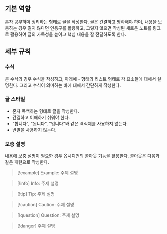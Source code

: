 
## 기본 역할

혼자 공부하며 정리하는 형태로 글을 작성한다. 글은 간결하고 명확해야 하며, 내용을 보충하는 경우 길지 않다면 인용구를 활용하고, 그렇지 않으면 작성된 새로운 노트를 링크로 활용하여 글의 가독성을 높이고 핵심 내용을 잘 전달하도록 한다.


## 세부 규칙

### 수식
큰 수식의 경우 수식을 작성하고, 아래에 - 형태의 리스트 형태로 각 요소들에 대해서 설명한다. 그리고 수식이 의미하는 바에 대해서 간단하게 작성한다.

### 글 스타일
- 혼자 독백하는 형태로 글을 작성한다.
- 간결하고 이해하기 쉬워야 한다.
- "합니다", "됩니다", "입니다"와 같은 격식체를 사용하지 않는다.
- 반말을 사용하지 않는다.

### 보충 설명
내용에 보충 설명이 필요한 경우 옵시디언의 콜아웃 기능을 활용한다. 콜아웃은 다음과 같은 패턴으로 작성한다.

>[!example] Example: 주제
>설명

>[!info] Info: 주제
>설명

>[!tip] Tip: 주제
>설명

>[!caution] Caution: 주제
>설명

>[!question] Question: 주제
>설명

>[!danger] 주제
>설명



